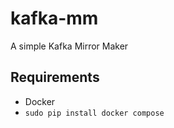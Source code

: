 # kafka-mm
A simple Kafka Mirror Maker

## Requirements
- Docker
- ```sudo pip install docker compose```